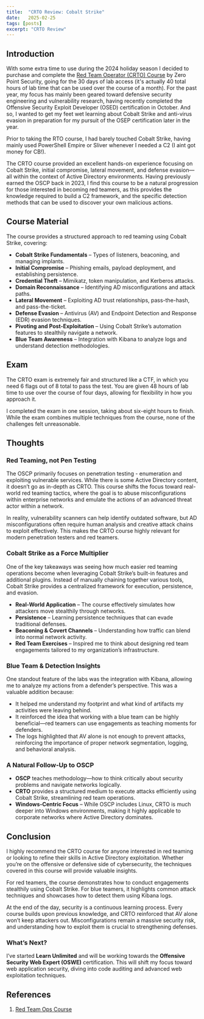 ```yaml
---
title:  "CRTO Review: Cobalt Strike"
date:   2025-02-25
tags: [posts]
excerpt: "CRTO Review"
---
```


## Introduction

With some extra time to use during the 2024 holiday season I decided to purchase and complete the [Red Team Operator (CRTO) Course](https://training.zeropointsecurity.co.uk/courses/red-team-ops) by Zero Point Security, going for the 30 days of lab access (it's actually 40 total hours of lab time that can be used over the course of a month). For the past year, my focus has mainly been geared toward defensive security engineering and vulnerability research, having recently completed the Offensive Security Exploit Developer (OSED) certification in October. And so, I wanted to get my feet wet learning about Cobalt Strike and anti-virus evasion in preparation for my pursuit of the OSEP certification later in the year.

Prior to taking the RTO course, I had barely touched Cobalt Strike, having mainly used PowerShell Empire or Sliver whenever I needed a C2 (I aint got money for CB!).

The CRTO course provided an excellent hands-on experience focusing on Cobalt Strike, initial compromise, lateral movement, and defense evasion—all within the context of Active Directory environments. Having previously earned the OSCP back in 2023, I find this course to be a natural progression for those interested in becoming red teamers, as this provides the knowledge required to build a C2 framework, and the specific detection methods that can be used to discover your own malicious actions.

## Course Material

The course provides a structured approach to red teaming using Cobalt Strike, covering:

- **Cobalt Strike Fundamentals** – Types of listeners, beaconing, and managing implants.
- **Initial Compromise** – Phishing emails, payload deployment, and establishing persistence.
- **Credential Theft** – Mimikatz, token manipulation, and Kerberos attacks.
- **Domain Reconnaissance** – Identifying AD misconfigurations and attack paths.
- **Lateral Movement** – Exploiting AD trust relationships, pass-the-hash, and pass-the-ticket.
- **Defense Evasion** – Antivirus (AV) and Endpoint Detection and Response (EDR) evasion techniques.
- **Pivoting and Post-Exploitation** – Using Cobalt Strike’s automation features to stealthily navigate a network.
- **Blue Team Awareness** – Integration with Kibana to analyze logs and understand detection methodologies.

## Exam

The CRTO exam is extremely fair and structured like a CTF, in which you need 6 flags out of 8 total to pass the test. You are given 48 hours of lab time to use over the course of four days, allowing for flexibility in how you approach it. 

I completed the exam in one session, taking about six-eight hours to finish. While the exam combines multiple techniques from the course, none of the challenges felt unreasonable. 


## Thoughts

### Red Teaming, not Pen Testing

The OSCP primarily focuses on penetration testing - enumeration and exploiting vulnerable services. While there is some Active Directory content, it doesn’t go as in-depth as CRTO. This course shifts the focus toward real-world red teaming tactics, where the goal is to abuse misconfigurations within enterprise networks and emulate the actions of an advanced threat actor within a network.

In reality, vulnerability scanners can help identify outdated software, but AD misconfigurations often require human analysis and creative attack chains to exploit effectively. This makes the CRTO course highly relevant for modern penetration testers and red teamers.

### Cobalt Strike as a Force Multiplier

One of the key takeaways was seeing how much easier red teaming operations become when leveraging Cobalt Strike’s built-in features and additional plugins. Instead of manually chaining together various tools, Cobalt Strike provides a centralized framework for execution, persistence, and evasion.

- **Real-World Application** – The course effectively simulates how attackers move stealthily through networks.
- **Persistence** – Learning persistence techniques that can evade traditional defenses.
- **Beaconing & Covert Channels** – Understanding how traffic can blend into normal network activity.
- **Red Team Exercises** – Inspired me to think about designing red team engagements tailored to my organization’s infrastructure.

### Blue Team & Detection Insights

One standout feature of the labs was the integration with Kibana, allowing me to analyze my actions from a defender’s perspective. This was a valuable addition because:

- It helped me understand my footprint and what kind of artifacts my activities were leaving behind.
- It reinforced the idea that working with a blue team can be highly beneficial—red teamers can use engagements as teaching moments for defenders.
- The logs highlighted that AV alone is not enough to prevent attacks, reinforcing the importance of proper network segmentation, logging, and behavioral analysis.

### A Natural Follow-Up to OSCP

- **OSCP** teaches methodology—how to think critically about security problems and navigate networks logically.
- **CRTO** provides a structured medium to execute attacks efficiently using Cobalt Strike, streamlining red team operations.
- **Windows-Centric Focus** – While OSCP includes Linux, CRTO is much deeper into Windows environments, making it highly applicable to corporate networks where Active Directory dominates.

## Conclusion

I highly recommend the CRTO course for anyone interested in red teaming or looking to refine their skills in Active Directory exploitation. Whether you’re on the offensive or defensive side of cybersecurity, the techniques covered in this course will provide valuable insights.

For red teamers, the course demonstrates how to conduct engagements stealthily using Cobalt Strike. For blue teamers, it highlights common attack techniques and showcases how to detect them using Kibana logs.

At the end of the day, security is a continuous learning process. Every course builds upon previous knowledge, and CRTO reinforced that AV alone won’t keep attackers out. Misconfigurations remain a massive security risk, and understanding how to exploit them is crucial to strengthening defenses.

### What’s Next?

I’ve started **Learn Unlimited** and will be working towards the **Offensive Security Web Expert (OSWE)** certification. This will shift my focus toward web application security, diving into code auditing and advanced web exploitation techniques.

## References

1. [Red Team Ops Course](https://training.zeropointsecurity.co.uk/courses/red-team-ops)

